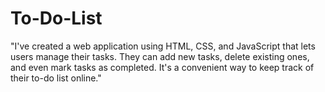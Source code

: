 # To-Do-List
"I've created a web application using HTML, CSS, and JavaScript that lets users manage their tasks. They can add new tasks, delete existing ones, and even mark tasks as completed. It's a convenient way to keep track of their to-do list online."
